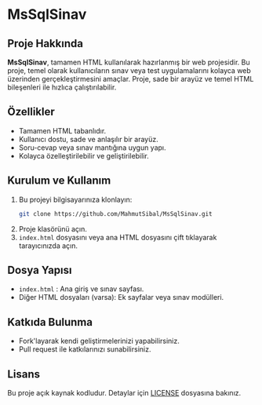 # MsSqlSinav

## Proje Hakkında

**MsSqlSinav**, tamamen HTML kullanılarak hazırlanmış bir web projesidir. Bu proje, temel olarak kullanıcıların sınav veya test uygulamalarını kolayca web üzerinden gerçekleştirmesini amaçlar. Proje, sade bir arayüz ve temel HTML bileşenleri ile hızlıca çalıştırılabilir.

## Özellikler

- Tamamen HTML tabanlıdır.
- Kullanıcı dostu, sade ve anlaşılır bir arayüz.
- Soru-cevap veya sınav mantığına uygun yapı.
- Kolayca özelleştirilebilir ve geliştirilebilir.

## Kurulum ve Kullanım

1. Bu projeyi bilgisayarınıza klonlayın:
   ```bash
   git clone https://github.com/MahmutSibal/MsSqlSinav.git
   ```
2. Proje klasörünü açın.
3. `index.html` dosyasını veya ana HTML dosyasını çift tıklayarak tarayıcınızda açın.

## Dosya Yapısı

- `index.html` : Ana giriş ve sınav sayfası.
- Diğer HTML dosyaları (varsa): Ek sayfalar veya sınav modülleri.

## Katkıda Bulunma

- Fork'layarak kendi geliştirmelerinizi yapabilirsiniz.
- Pull request ile katkılarınızı sunabilirsiniz.

## Lisans

Bu proje açık kaynak kodludur. Detaylar için [LICENSE](LICENSE) dosyasına bakınız.

